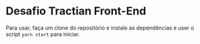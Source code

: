# Desafio Tractian Front-End

Para usar, faça um clone do repositório e instale as dependẽncias e user o script `yarn start` para iniciar.
